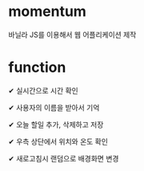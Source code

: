 # momentum
바닐라 JS를 이용해서 웹 어플리케이션 제작

# function
✔ 실시간으로 시간 확인

✔ 사용자의 이름을 받아서 기억

✔ 오늘 할일 추가, 삭제하고 저장

✔ 우측 상단에서 위치와 온도 확인

✔ 새로고침시 랜덤으로 배경화면 변경
